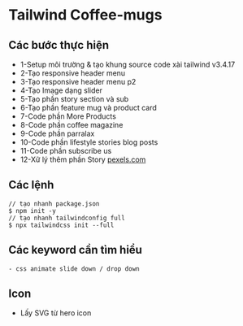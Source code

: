 # Tailwind Coffee-mugs
## Các bước thực hiện
- 1-Setup môi trường & tạo khung source code xài tailwind v3.4.17
- 2-Tạo responsive header menu
- 3-Tạo responsive header menu p2
- 4-Tạo Image dạng slider
- 5-Tạo phần story section và sub 
- 6-Tạo phần feature mug và product card
- 7-Code phần More Products  
- 8-Code phần coffee magazine
- 9-Code phần parralax
- 10-Code phần lifestyle stories blog posts
- 11-Code phần subscribe us
- 12-Xữ lý thêm phần Story [pexels.com](https://pexels.com/videos)
## Các lệnh
```
// tạo nhanh package.json
$ npm init -y 
// tạo nhanh tailwindconfig full 
$ npx tailwindcss init --full
```

## Các keyword cần tìm hiểu
```
- css animate slide down / drop down
```

## Icon
- Lấy SVG từ hero icon 